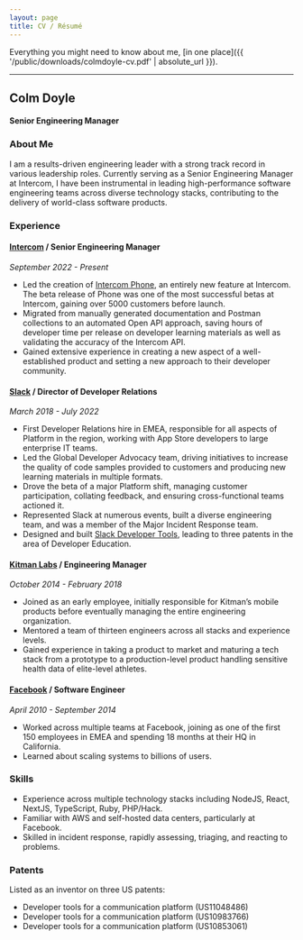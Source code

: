 ```yaml
---
layout: page
title: CV / Résumé
---
```


Everything you might need to know about me, [in one place]({{ '/public/downloads/colmdoyle-cv.pdf' | absolute_url }}).

--------------------

## Colm Doyle
#### Senior Engineering Manager

### About Me
I am a results-driven engineering leader with a strong track record in various leadership roles. Currently serving as a Senior Engineering Manager at Intercom, I have been instrumental in leading high-performance software engineering teams across diverse technology stacks, contributing to the delivery of world-class software products.

### Experience

#### [Intercom](https://intercom.com) / Senior Engineering Manager
*September 2022 - Present*
- Led the creation of [Intercom Phone](https://intercom.com/phone), an entirely new feature at Intercom. The beta release of Phone was one of the most successful betas at Intercom, gaining over 5000 customers before launch.
- Migrated from manually generated documentation and Postman collections to an automated Open API approach, saving hours of developer time per release on developer learning materials as well as validating the accuracy of the Intercom API.
- Gained extensive experience in creating a new aspect of a well-established product and setting a new approach to their developer community.

#### [Slack](https://slack.com) / Director of Developer Relations
*March 2018 - July 2022*
- First Developer Relations hire in EMEA, responsible for all aspects of Platform in the region, working with App Store developers to large enterprise IT teams.
- Led the Global Developer Advocacy team, driving initiatives to increase the quality of code samples provided to customers and producing new learning materials in multiple formats.
- Drove the beta of a major Platform shift, managing customer participation, collating feedback, and ensuring cross-functional teams actioned it.
- Represented Slack at numerous events, built a diverse engineering team, and was a member of the Major Incident Response team.
- Designed and built [Slack Developer Tools](https://sdt.builtbyslack.com/), leading to three patents in the area of Developer Education.

#### [Kitman Labs](https://www.kitmanlabs.com/) / Engineering Manager
*October 2014 - February 2018*
- Joined as an early employee, initially responsible for Kitman’s mobile products before eventually managing the entire engineering organization.
- Mentored a team of thirteen engineers across all stacks and experience levels.
- Gained experience in taking a product to market and maturing a tech stack from a prototype to a production-level product handling sensitive health data of elite-level athletes.

#### [Facebook](https://facebook.com) / Software Engineer
*April 2010 - September 2014*
- Worked across multiple teams at Facebook, joining as one of the first 150 employees in EMEA and spending 18 months at their HQ in California.
- Learned about scaling systems to billions of users.

### Skills
- Experience across multiple technology stacks including NodeJS, React, NextJS, TypeScript, Ruby, PHP/Hack.
- Familiar with AWS and self-hosted data centers, particularly at Facebook.
- Skilled in incident response, rapidly assessing, triaging, and reacting to problems.

### Patents
Listed as an inventor on three US patents:
- Developer tools for a communication platform (US11048486)
- Developer tools for a communication platform (US10983766)
- Developer tools for a communication platform (US10853061)

